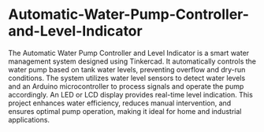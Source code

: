 # Automatic-Water-Pump-Controller-and-Level-Indicator

The Automatic Water Pump Controller and Level Indicator is a smart water management system designed using Tinkercad. It automatically controls the water pump based on tank water levels, preventing overflow and dry-run conditions. The system utilizes water level sensors to detect water levels and an Arduino microcontroller to process signals and operate the pump accordingly. An LED or LCD display provides real-time level indication. This project enhances water efficiency, reduces manual intervention, and ensures optimal pump operation, making it ideal for home and industrial applications.
